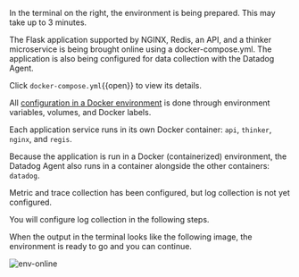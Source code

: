In the terminal on the right, the environment is being prepared. This may take up to 3 minutes. 

The Flask application supported by NGINX, Redis, an API, and a thinker microservice is being brought online using a docker-compose.yml. The application is also being configured for data collection with the Datadog Agent.

Click `docker-compose.yml`{{open}} to view its details.

All <a href="https://docs.datadoghq.com/agent/docker/?tab=standard" target="_datadog">configuration in a Docker environment</a> is done through environment variables, volumes, and Docker labels.

Each application service runs in its own Docker container: `api`, `thinker`, `nginx`, and `regis`.

Because the application is run in a Docker (containerized) environment, the Datadog Agent also runs in a container alongside the other containers: `datadog`. 

Metric and trace collection has been configured, but log collection is not yet configured.

You will configure log collection in the following steps.

When the output in the terminal looks like the following image, the environment is ready to go and you can continue.

![env-online](collectlogs/assets/env-online.png)